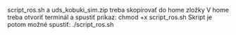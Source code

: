script_ros.sh a uds_kobuki_sim.zip treba skopírovať do home zložky
V home treba otvoriť terminál a spustiť príkaz: chmod +x script_ros.sh
Skript je potom možné spustiť: ./script_ros.sh
